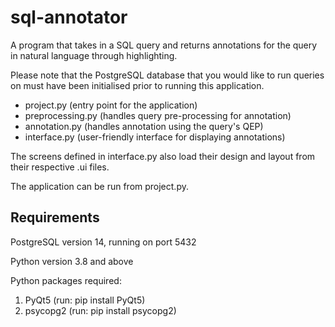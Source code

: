 # sql-annotator
A program that takes in a SQL query and returns annotations for the query in natural language through highlighting.

Please note that the PostgreSQL database that you would like to run queries on must have been initialised prior to running this application.

- project.py (entry point for the application)
- preprocessing.py (handles query pre-processing for annotation)
- annotation.py (handles annotation using the query's QEP)
- interface.py (user-friendly interface for displaying annotations)

The screens defined in interface.py also load their design and layout from their respective .ui files.

The application can be run from project.py. 

## Requirements
PostgreSQL version 14, running on port 5432

Python version 3.8 and above

Python packages required:
1) PyQt5 (run: pip install PyQt5)
2) psycopg2 (run: pip install psycopg2)
